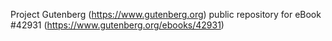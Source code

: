 Project Gutenberg (https://www.gutenberg.org) public repository for eBook #42931 (https://www.gutenberg.org/ebooks/42931)
